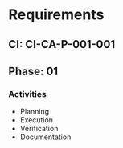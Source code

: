 # Requirements

## CI: CI-CA-P-001-001
## Phase: 01

### Activities
- Planning
- Execution
- Verification
- Documentation
